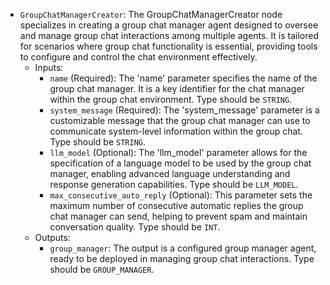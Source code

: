 - `GroupChatManagerCreator`: The GroupChatManagerCreator node specializes in creating a group chat manager agent designed to oversee and manage group chat interactions among multiple agents. It is tailored for scenarios where group chat functionality is essential, providing tools to configure and control the chat environment effectively.
    - Inputs:
        - `name` (Required): The 'name' parameter specifies the name of the group chat manager. It is a key identifier for the chat manager within the group chat environment. Type should be `STRING`.
        - `system_message` (Required): The 'system_message' parameter is a customizable message that the group chat manager can use to communicate system-level information within the group chat. Type should be `STRING`.
        - `llm_model` (Optional): The 'llm_model' parameter allows for the specification of a language model to be used by the group chat manager, enabling advanced language understanding and response generation capabilities. Type should be `LLM_MODEL`.
        - `max_consecutive_auto_reply` (Optional): This parameter sets the maximum number of consecutive automatic replies the group chat manager can send, helping to prevent spam and maintain conversation quality. Type should be `INT`.
    - Outputs:
        - `group_manager`: The output is a configured group manager agent, ready to be deployed in managing group chat interactions. Type should be `GROUP_MANAGER`.

